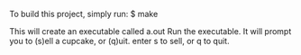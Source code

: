 To build this project, simply run:
 $ make

This will create an executable called a.out
Run the executable. It will prompt you to (s)ell a cupcake, or (q)uit.
enter s to sell, or q to quit.
